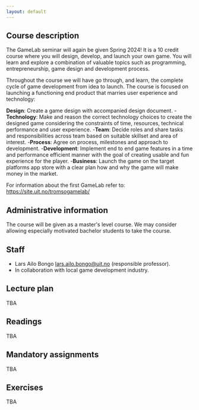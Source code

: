 ```yaml
---
layout: default
---
```


## Course description

The GameLab seminar will again be given Spring 2024! It is a 10 credit course where you will design, develop, and launch your own game. You will learn and explore a combination of valuable topics such as programming, entrepreneurship, game design and development process.

Throughout the course we will have go through, and learn, the complete cycle of game development from idea to launch. The course is focused on launching a functioning end product that marries user experience and technology:

**Design**: Create a game design with accompanied design document.
-**Technology**: Make and reason the correct technology choices to create the designed game considering the constraints of time, resources, technical performance and user experience.
-**Team**: Decide roles and share tasks and responsibilities across team based on suitable skillset and area of interest.
-**Process**: Agree on process, milestones and approach to development.
-**Development**: Implement end to end game features in a time and performance efficient manner with the goal of creating usable and fun experience for the player.
-**Business**: Launch the game on the target platforms app store with a clear plan how and why the game will make money in the market.

For information about the first GameLab refer to: https://site.uit.no/tromsogamelab/

## Administrative information

The course will be given as a master's level course. We may consider allowing especially motivated bachelor students to take the course.

## Staff
* Lars Ailo Bongo <lars.ailo.bongo@uit.no> (responsible professor).
* In collaboration with local game development industry.

## Lecture plan

TBA

## Readings

TBA
## Mandatory assignments

TBA

## Exercises

TBA
